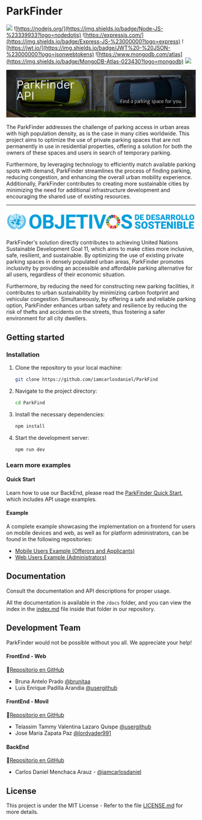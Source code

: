 # ParkFinder

![](https://img.shields.io/badge/JavaScript-%20JS-%23F7DF1E?logo=javascript)
![https://nodejs.org/](https://img.shields.io/badge/Node-JS-%23339933?logo=nodedotjs)
![https://expressjs.com/](https://img.shields.io/badge/Express-JS-%23000000?logo=express)
![https://jwt.io/](https://img.shields.io/badge/JWT%20-%20JSON-%23000000?logo=jsonwebtokens)
![https://www.mongodb.com/atlas](https://img.shields.io/badge/MongoDB-Atlas-023430?logo=mongodb)
![](https://img.shields.io/badge/Release%20-%20v1.0.0-%23007EC6)

![](docs/assets/banner.png)

The ParkFinder addresses the challenge of parking access in urban areas with high population density, as is the case in many cities worldwide. This project aims to optimize the use of private parking spaces that are not permanently in use in residential properties, offering a solution for both the owners of these spaces and users in search of temporary parking.

Furthermore, by leveraging technology to efficiently match available parking spots with demand, ParkFinder streamlines the process of finding parking, reducing congestion, and enhancing the overall urban mobility experience. Additionally, ParkFinder contributes to creating more sustainable cities by minimizing the need for additional infrastructure development and encouraging the shared use of existing resources.

---

![](docs/assets/banner_un.png)

ParkFinder's solution directly contributes to achieving United Nations Sustainable Development Goal 11, which aims to make cities more inclusive, safe, resilient, and sustainable. By optimizing the use of existing private parking spaces in densely populated urban areas, ParkFinder promotes inclusivity by providing an accessible and affordable parking alternative for all users, regardless of their economic situation.

Furthermore, by reducing the need for constructing new parking facilities, it contributes to urban sustainability by minimizing carbon footprint and vehicular congestion. Simultaneously, by offering a safe and reliable parking option, ParkFinder enhances urban safety and resilience by reducing the risk of thefts and accidents on the streets, thus fostering a safer environment for all city dwellers.

## Getting started

### Installation

1. Clone the repository to your local machine:

   ```sh
   git clone https://github.com/iamcarlosdaniel/ParkFind
   ```

2. Navigate to the project directory:

   ```sh
   cd ParkFind
   ```

3. Install the necessary dependencies:

   ```sh
   npm install
   ```

4. Start the development server:

   ```sh
   npm run dev
   ```

### Learn more examples

#### Quick Start

Learn how to use our BackEnd, please read the [ParkFinder Quick Start](), which includes API usage examples.

#### Example

A complete example showcasing the implementation on a frontend for users on mobile devices and web, as well as for platform administrators, can be found in the following repositories:

- [Mobile Users Example (Offerors and Applicants)]()
- [Web Users Example (Administrators)]()

## Documentation

Consult the documentation and API descriptions for proper usage.

All the documentation is available in the `/docs` folder, and you can view the index in the [index.md](docs/index.md) file inside that folder in our repository.

## Development Team

ParkFinder would not be possible without you all. We appreciate your help!

#### FrontEnd - Web

📁[Repositorio en GitHub](https://github.com/brunitaa/ParkFinderWEB)

- Bruna Antelo Prado [@brunitaa](https://github.com/brunitaa)
- Luis Enrique Padilla Arandia [@usergithub]()

#### FrontEnd - Movil

📁[Repositorio en GitHub](https://github.com/lordvader991/ParkFinderMobile)

- Telassim Tammy Valentina Lazaro Quispe [@usergithub]()
- Jose Maria Zapata Paz [@lordvader991](https://github.com/lordvader991/)

#### BackEnd

📁[Repositorio en GitHub](https://github.com/iamcarlosdaniel/ParkFinder)

- Carlos Daniel Menchaca Arauz - [@iamcarlosdaniel](https://github.com/iamcarlosdaniel)

## License

This project is under the MIT License - Refer to the file [LICENSE.md](LICENSE.md) for more details.
